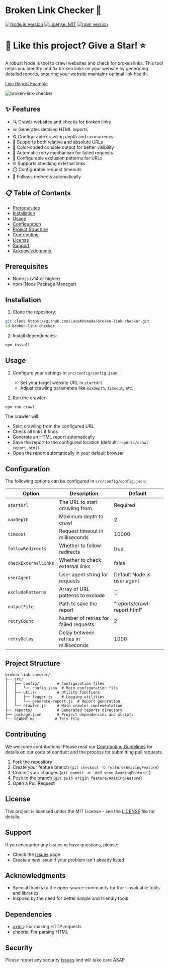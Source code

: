 # Broken Link Checker 🔗

[![Node.js Version](https://img.shields.io/badge/node-%3E%3D14.0.0-brightgreen)](https://nodejs.org/)
[![License: MIT](https://img.shields.io/badge/License-MIT-yellow.svg)](https://opensource.org/licenses/MIT)
[![npm version](https://badge.fury.io/js/broken-link-checker.svg)](https://badge.fury.io/js/broken-link-checker)

# 🚀 Like this project? Give a Star! ⭐️


A robust Node.js tool to crawl websites and check for broken links. This tool helps you identify and fix broken links on your website by generating detailed reports, ensuring your website maintains optimal link health.

[Live Report Example](https://broken-link-checker-report-example.vercel.app)

![broken-link-checker](https://github.com/user-attachments/assets/bb5cad59-cda9-4fda-835d-f5eb3596c398)

## ✨ Features

- 🔍 Crawls websites and checks for broken links
- 📊 Generates detailed HTML reports
- ⚙️ Configurable crawling depth and concurrency
- 🔗 Supports both relative and absolute URLs
- 🎨 Color-coded console output for better visibility
- 🔄 Automatic retry mechanism for failed requests
- 🚫 Configurable exclusion patterns for URLs
- 🌐 Supports checking external links
- ⏱️ Configurable request timeouts
- 🔄 Follows redirects automatically

## 📋 Table of Contents

- [Prerequisites](#prerequisites)
- [Installation](#installation)
- [Usage](#usage)
- [Configuration](#configuration)
- [Project Structure](#project-structure)
- [Contributing](#contributing)
- [License](#license)
- [Support](#support)
- [Acknowledgments](#acknowledgments)

## Prerequisites

- Node.js (v14 or higher)
- npm (Node Package Manager)

## Installation

1. Clone the repository:

```bash
git clone https://github.com/LucaAhumada/broken-link-checker.git
cd broken-link-checker
```

2. Install dependencies:

```bash
npm install
```

## Usage

1. Configure your settings in `src/config/config.json`:

   - Set your target website URL in `startUrl`
   - Adjust crawling parameters like `maxDepth`, `timeout`, etc.

2. Run the crawler:

```bash
npm run crawl
```

The crawler will:

- Start crawling from the configured URL
- Check all links it finds
- Generate an HTML report automatically
- Save the report to the configured location (default: `reports/crawl-report.html`)
- Open the report automatically in your default browser

## Configuration

The following options can be configured in `src/config/config.json`:

| Option | Description | Default |
|--------|-------------|---------|
| `startUrl` | The URL to start crawling from | Required |
| `maxDepth` | Maximum depth to crawl | 2 |
| `timeout` | Request timeout in milliseconds | 10000 |
| `followRedirects` | Whether to follow redirects | true |
| `checkExternalLinks` | Whether to check external links | false |
| `userAgent` | User agent string for requests | Default Node.js user agent |
| `excludePatterns` | Array of URL patterns to exclude | [] |
| `outputFile` | Path to save the report | "reports/crawl-report.html" |
| `retryCount` | Number of retries for failed requests | 2 |
| `retryDelay` | Delay between retries in milliseconds | 1000 |

## Project Structure

```
broken-link-checker/
├── src/
│   ├── config/        # Configuration files
│   │   └── config.json  # Main configuration file
│   ├── utils/         # Utility functions
│   │   ├── logger.js    # Logging utilities
│   │   └── generate-report.js  # Report generation
│   └── crawler.js     # Main crawler implementation
├── reports/           # Generated reports directory
├── package.json       # Project dependencies and scripts
└── README.md         # This file
```

## Contributing

We welcome contributions! Please read our [Contributing Guidelines](CONTRIBUTING.md) for details on our code of conduct and the process for submitting pull requests.

1. Fork the repository
2. Create your feature branch (`git checkout -b feature/AmazingFeature`)
3. Commit your changes (`git commit -m 'Add some AmazingFeature'`)
4. Push to the branch (`git push origin feature/AmazingFeature`)
5. Open a Pull Request

## License

This project is licensed under the MIT License - see the [LICENSE](LICENSE) file for details.

## Support

If you encounter any issues or have questions, please:

- Check the [Issues](https://github.com/LucaAhumada/broken-link-checker/issues) page
- Create a new issue if your problem isn't already listed

## Acknowledgments

- Special thanks to the open-source community for their invaluable tools and libraries
- Inspired by the need for better simple and friendly tools

## Dependencies

- [axios](https://github.com/axios/axios): For making HTTP requests
- [cheerio](https://github.com/cheeriojs/cheerio): For parsing HTML

## Security

Please report any security [Issues](https://github.com/LucaAhumada/broken-link-checker/issues) and will take care ASAP.
